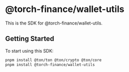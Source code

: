 # @torch-finance/wallet-utils

This is the SDK for @torch-finance/wallet-utils.

## Getting Started

To start using this SDK:

```bash
pnpm install @ton/ton @ton/crypto @ton/core
pnpm install @torch-finance/wallet-utils
```

